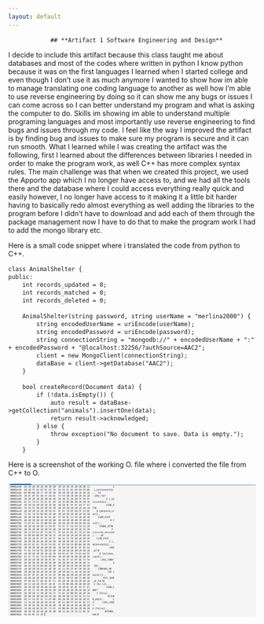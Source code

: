 ```yaml
---
layout: default
---
```


                ## **Artifact 1 Software Engineering and Design**

I decide to include this artifact because this class taught me about databases and most of the codes where written in python I know python because it was on the first languages I learned when I started college and even though I don’t use it as much anymore I wanted to show how im able to manage translating one coding language to another as well how I’m able to use reverse engineering by doing so it can show me any bugs or issues I can come across so I can better understand my program and what is asking the computer to do.
Skills im showing im able to understand multiple programing languages and most importantly use reverse engineering to find bugs and issues through my code. I feel like the way I improved the artifact is by finding bug and issues to make sure my program is secure and it can run smooth. What I learned while I was creating the artifact was the following, first I learned about the differences between libraries I needed in order to make the program work, as well C++ has more complex syntax rules. 
The main challenge was that when we created this project, we used the Apporto app which I no longer have access to, and we had all the tools there and the database where I could access everything really quick and easily however,
I no longer have access to it making it a little bit harder having to basically redo almost everything as well adding the libraries to the program before I didn’t have to download and add each of them through the package management now I have to do that to make the program work I had to add the mongo library etc.

Here is a small code snippet where i translated the code from python to C++.

```
class AnimalShelter {
public:
    int records_updated = 0;
    int records_matched = 0;
    int records_deleted = 0;
    
    AnimalShelter(string password, string userName = "merlina2000") {
        string encodedUserName = uriEncode(userName);
        string encodedPassword = uriEncode(password);
        string connectionString = "mongodb://" + encodedUserName + ":" + encodedPassword + "@localhost:32256/?authSource=AAC2";
        client = new MongoClient(connectionString);
        dataBase = client->getDatabase("AAC2");
    }
    
    bool createRecord(Document data) {
        if (!data.isEmpty()) {
            auto result = dataBase->getCollection("animals").insertOne(data);
            return result->acknowledged;
        } else {
            throw exception("No document to save. Data is empty.");
        }
    }

```

Here is a screenshot of the working O. file where i converted the file from C++ to O.

<img src="GRS410M7.png">

